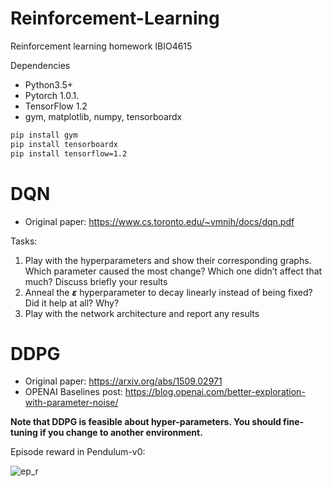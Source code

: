 # Reinforcement-Learning
Reinforcement learning homework IBIO4615

Dependencies
- Python3.5+
- Pytorch 1.0.1.
- TensorFlow 1.2
- gym, matplotlib, numpy, tensorboardx

```bash
pip install gym
pip install tensorboardx 
pip install tensorflow=1.2
```
# DQN
- Original paper: https://www.cs.toronto.edu/~vmnih/docs/dqn.pdf

Tasks:
1. Play with the hyperparameters and show their corresponding graphs. Which parameter caused the most change? Which one didn’t affect that much? Discuss briefly your results
2. Anneal the 𝞮 hyperparameter to decay linearly instead of being fixed? Did it help at all? Why?
3. Play with the network architecture and report any results

# DDPG
- Original paper: https://arxiv.org/abs/1509.02971
- OPENAI Baselines post: https://blog.openai.com/better-exploration-with-parameter-noise/

**Note that DDPG is feasible about hyper-parameters. You should fine-tuning if you change to another environment.**

Episode reward in Pendulum-v0:  

![ep_r](https://github.com/sweetice/Deep-reinforcement-learning-with-pytorch/blob/master/Char05%20DDPG/DDPG_exp.jpg)  

